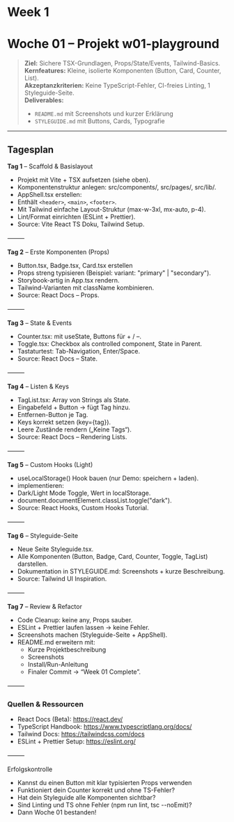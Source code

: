 # Week 1

# Woche 01 – Projekt **w01-playground**

> **Ziel:** Sichere TSX-Grundlagen, Props/State/Events, Tailwind-Basics.  
> **Kernfeatures:** Kleine, isolierte Komponenten (Button, Card, Counter, List).  
> **Akzeptanzkriterien:** Keine TypeScript-Fehler, CI-freies Linting, 1 Styleguide-Seite.  
> **Deliverables:**  
> - `README.md` mit Screenshots und kurzer Erklärung  
> - `STYLEGUIDE.md` mit Buttons, Cards, Typografie  

---

## Tagesplan

**Tag 1** – Scaffold & Basislayout
- Projekt mit Vite + TSX aufsetzen (siehe oben).
- Komponentenstruktur anlegen: src/components/, src/pages/, src/lib/.
- AppShell.tsx erstellen:
- Enthält `<header>`, `<main>`, `<footer>`.
- Mit Tailwind einfache Layout-Struktur (max-w-3xl, mx-auto, p-4).
- Lint/Format einrichten (ESLint + Prettier).
- Source: Vite React TS Doku, Tailwind Setup.

⸻

**Tag 2** – Erste Komponenten (Props)
- Button.tsx, Badge.tsx, Card.tsx erstellen
- Props streng typisieren (Beispiel: variant: "primary" | "secondary").
- Storybook-artig in App.tsx rendern.
- Tailwind-Varianten mit className kombinieren.
- Source: React Docs – Props.

⸻

**Tag 3** – State & Events
- Counter.tsx: mit useState<number>, Buttons für + / –.
- Toggle.tsx: Checkbox als controlled component, State in Parent.
- Tastaturtest: Tab-Navigation, Enter/Space.
- Source: React Docs – State.

⸻

**Tag 4** – Listen & Keys
- TagList.tsx: Array von Strings als State.
- Eingabefeld + Button → fügt Tag hinzu.
- Entfernen-Button je Tag.
- Keys korrekt setzen (key={tag}).
- Leere Zustände rendern („Keine Tags“).
- Source: React Docs – Rendering Lists.

⸻

**Tag 5** – Custom Hooks (Light)
- useLocalStorage<T>() Hook bauen (nur Demo: speichern + laden).
- <ThemeToggle/> implementieren:
- Dark/Light Mode Toggle, Wert in localStorage.
- document.documentElement.classList.toggle("dark").
- Source: React Hooks, Custom Hooks Tutorial.

⸻

**Tag 6** – Styleguide-Seite
- Neue Seite Styleguide.tsx.
- Alle Komponenten (Button, Badge, Card, Counter, Toggle, TagList) darstellen.
- Dokumentation in STYLEGUIDE.md: Screenshots + kurze Beschreibung.
- Source: Tailwind UI Inspiration.

⸻

**Tag 7** – Review & Refactor
- Code Cleanup: keine any, Props sauber.
- ESLint + Prettier laufen lassen → keine Fehler.
- Screenshots machen (Styleguide-Seite + AppShell).
- README.md erweitern mit:
  - Kurze Projektbeschreibung
  - Screenshots
  - Install/Run-Anleitung
  - Finaler Commit → “Week 01 Complete”.

⸻

### Quellen & Ressourcen
- React Docs (Beta): https://react.dev/
- TypeScript Handbook: https://www.typescriptlang.org/docs/
- Tailwind Docs: https://tailwindcss.com/docs
- ESLint + Prettier Setup: https://eslint.org/

⸻

Erfolgskontrolle
- Kannst du einen Button mit klar typisierten Props verwenden
- Funktioniert dein Counter korrekt und ohne TS-Fehler?
- Hat dein Styleguide alle Komponenten sichtbar?
- Sind Linting und TS ohne Fehler (npm run lint, tsc --noEmit)?
- Dann Woche 01 bestanden!
